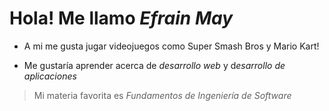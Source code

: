 # Hola! Me llamo *Efrain May*

- A mi me gusta jugar videojuegos como Super Smash Bros y Mario Kart!

- Me gustaría aprender acerca de *desarrollo web* y d*esarrollo de aplicaciones*

> Mi materia favorita es *Fundamentos de Ingeniería de Software*

